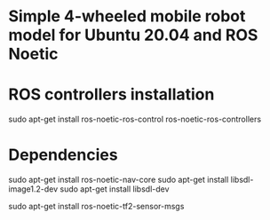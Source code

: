 # Simple 4-wheeled mobile robot model for Ubuntu 20.04 and ROS Noetic

# ROS controllers installation
sudo apt-get install ros-noetic-ros-control ros-noetic-ros-controllers

# Dependencies
sudo apt-get install ros-noetic-nav-core
sudo apt-get install libsdl-image1.2-dev
sudo apt-get install libsdl-dev

sudo apt-get install ros-noetic-tf2-sensor-msgs
